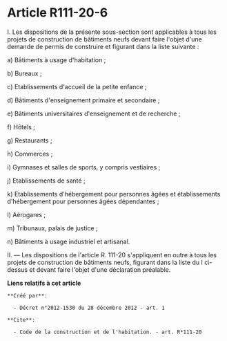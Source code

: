 # Article R111-20-6

I. Les dispositions de la présente sous-section sont applicables à tous les projets de construction de bâtiments neufs devant
faire l'objet d'une demande de permis de construire et figurant dans la liste suivante : 

a) Bâtiments à usage d'habitation ; 

b) Bureaux ; 

c) Etablissements d'accueil de la petite enfance ; 

d) Bâtiments d'enseignement primaire et secondaire ; 

e) Bâtiments universitaires d'enseignement et de recherche ; 

f) Hôtels ; 

g) Restaurants ; 

h) Commerces ; 

i) Gymnases et salles de sports, y compris vestiaires ; 

j) Etablissements de santé ; 

k) Etablissements d'hébergement pour personnes âgées et établissements d'hébergement pour personnes âgées dépendantes ; 

l) Aérogares ; 

m) Tribunaux, palais de justice ; 

n) Bâtiments à usage industriel et artisanal. 

II. ― Les dispositions de l'article R. 111-20 s'appliquent en outre à tous les projets de construction de bâtiments neufs,
figurant dans la liste du I ci-dessus et devant faire l'objet d'une déclaration préalable.

**Liens relatifs à cet article**

	**Créé par**:

	  - Décret n°2012-1530 du 28 décembre 2012 - art. 1

	**Cite**:

	  - Code de la construction et de l'habitation. - art. R*111-20
